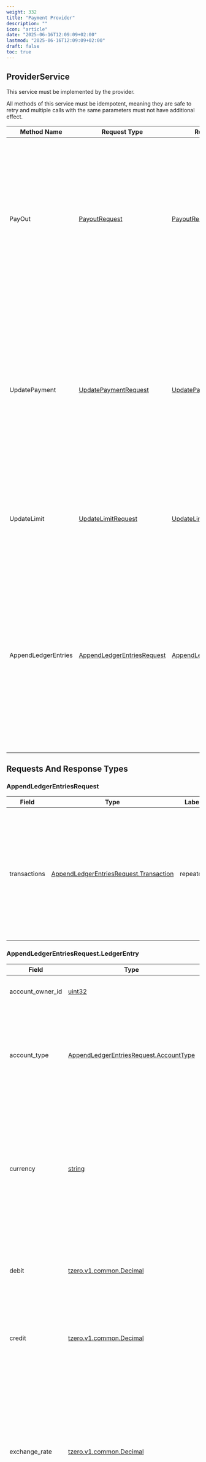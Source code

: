```yaml
---
weight: 332
title: "Payment Provider"
description: ""
icon: "article"
date: "2025-06-16T12:09:09+02:00"
lastmod: "2025-06-16T12:09:09+02:00"
draft: false
toc: true
---
```




<a name="tzero-v1-payment-ProviderService"></a>

## ProviderService
This service must be implemented by the provider.

All methods of this service must be idempotent, meaning they are safe to retry and multiple calls with the same parameters must not have additional effect.

| Method Name | Request Type | Response Type | Description |
| ----------- | ------------ | ------------- | ------------|
| PayOut | [PayoutRequest](#tzero-v1-payment-PayoutRequest) | [PayoutResponse](#tzero-v1-payment-PayoutResponse) | Network instructs the provider to execute a payout to the recipient. This method should be idempotent, meaning that multiple calls with the same parameters will have no additional effect. |
| UpdatePayment | [UpdatePaymentRequest](#tzero-v1-payment-UpdatePaymentRequest) | [UpdatePaymentResponse](#tzero-v1-payment-UpdatePaymentResponse) | Network provides an update on the status of a payment. This can be either a success or a failure. This method should be idempotent, meaning that multiple calls with the same parameters will have no additional effect. |
| UpdateLimit | [UpdateLimitRequest](#tzero-v1-payment-UpdateLimitRequest) | [UpdateLimitResponse](#tzero-v1-payment-UpdateLimitResponse) | This rpc is used to notify the provider about the changes in credit limit and/or credit usage. |
| AppendLedgerEntries | [AppendLedgerEntriesRequest](#tzero-v1-payment-AppendLedgerEntriesRequest) | [AppendLedgerEntriesResponse](#tzero-v1-payment-AppendLedgerEntriesResponse) | Network can send all the updates about ledger entries of the provider's accounts. It can be used to keep track of the provider's exposure to other participants and other important financial events. (see the list in the message below) |

 <!-- end services -->


##  Requests And Response Types


<a name="tzero-v1-payment-AppendLedgerEntriesRequest"></a>

### AppendLedgerEntriesRequest



| Field | Type | Label | Description |
| ----- | ---- | ----- | ----------- |
| transactions | [AppendLedgerEntriesRequest.Transaction](#tzero-v1-payment-AppendLedgerEntriesRequest-Transaction) | repeated | This is a list of transactions that were appended to the ledger of the provider. The transaction_id should be used to identify the transaction and ensure that it is processed only once. |







<a name="tzero-v1-payment-AppendLedgerEntriesRequest-LedgerEntry"></a>

### AppendLedgerEntriesRequest.LedgerEntry



| Field | Type | Label | Description |
| ----- | ---- | ----- | ----------- |
| account_owner_id | [uint32](#uint32) |  | 1 is network account, others are ids of participants |
| account_type | [AppendLedgerEntriesRequest.AccountType](#tzero-v1-payment-AppendLedgerEntriesRequest-AccountType) |  | account_type is the type of the account that the entry belongs to. It is used to categorize the entries and understand the nature of the financial event. |
| currency | [string](#string) |  | It is the currency of the entry. If the transaction contains entries with multiple currencies, the exchange_rate field should be provided to be used to convert the amounts to USD. |
| debit | [tzero.v1.common.Decimal](#tzero-v1-common-Decimal) |  | debit is the amount that was debited from the account. If the entry is a credit, this field should be 0. |
| credit | [tzero.v1.common.Decimal](#tzero-v1-common-Decimal) |  | credit is the amount that was credited to the account. If the entry is a debit, this field should be 0. |
| exchange_rate | [tzero.v1.common.Decimal](#tzero-v1-common-Decimal) |  | exchange_rate is the exchange rate of the currency to USD if the currency is not USD and the transaction contains entries with multiple currencies. Exchange rate for the base currency USD and the quote currency provided in the entry. |







<a name="tzero-v1-payment-AppendLedgerEntriesRequest-Transaction"></a>

### AppendLedgerEntriesRequest.Transaction



| Field | Type | Label | Description |
| ----- | ---- | ----- | ----------- |
| transaction_id | [uint64](#uint64) |  | transaction_id is an incrementally growing identifier for the transaction. It could have gaps and could be out of order, but it is unique for each transaction. |
| entries | [AppendLedgerEntriesRequest.LedgerEntry](#tzero-v1-payment-AppendLedgerEntriesRequest-LedgerEntry) | repeated | entries is a list of ledger entries that were appended to the ledger of the provider. Each entry represents a financial event that occurred in the provider's accounts. |
| pay_in | [AppendLedgerEntriesRequest.Transaction.PayIn](#tzero-v1-payment-AppendLedgerEntriesRequest-Transaction-PayIn) |  |  |
| payout_reservation | [AppendLedgerEntriesRequest.Transaction.PayoutReservation](#tzero-v1-payment-AppendLedgerEntriesRequest-Transaction-PayoutReservation) |  |  |
| payout | [AppendLedgerEntriesRequest.Transaction.Payout](#tzero-v1-payment-AppendLedgerEntriesRequest-Transaction-Payout) |  |  |
| provider_settlement | [AppendLedgerEntriesRequest.Transaction.ProviderSettlement](#tzero-v1-payment-AppendLedgerEntriesRequest-Transaction-ProviderSettlement) |  |  |
| fee_settlement | [AppendLedgerEntriesRequest.Transaction.FeeSettlement](#tzero-v1-payment-AppendLedgerEntriesRequest-Transaction-FeeSettlement) |  |  |
| payout_reservation_release | [AppendLedgerEntriesRequest.Transaction.PayoutReservationRelease](#tzero-v1-payment-AppendLedgerEntriesRequest-Transaction-PayoutReservationRelease) |  |  |







<a name="tzero-v1-payment-AppendLedgerEntriesRequest-Transaction-FeeSettlement"></a>

### AppendLedgerEntriesRequest.Transaction.FeeSettlement



| Field | Type | Label | Description |
| ----- | ---- | ----- | ----------- |
| fee_settlement_id | [uint64](#uint64) |  |  |







<a name="tzero-v1-payment-AppendLedgerEntriesRequest-Transaction-PayIn"></a>

### AppendLedgerEntriesRequest.Transaction.PayIn



| Field | Type | Label | Description |
| ----- | ---- | ----- | ----------- |
| payment_id | [uint64](#uint64) |  |  |







<a name="tzero-v1-payment-AppendLedgerEntriesRequest-Transaction-Payout"></a>

### AppendLedgerEntriesRequest.Transaction.Payout



| Field | Type | Label | Description |
| ----- | ---- | ----- | ----------- |
| payment_id | [uint64](#uint64) |  |  |







<a name="tzero-v1-payment-AppendLedgerEntriesRequest-Transaction-PayoutReservation"></a>

### AppendLedgerEntriesRequest.Transaction.PayoutReservation



| Field | Type | Label | Description |
| ----- | ---- | ----- | ----------- |
| payment_id | [uint64](#uint64) |  |  |







<a name="tzero-v1-payment-AppendLedgerEntriesRequest-Transaction-PayoutReservationRelease"></a>

### AppendLedgerEntriesRequest.Transaction.PayoutReservationRelease



| Field | Type | Label | Description |
| ----- | ---- | ----- | ----------- |
| payment_id | [uint64](#uint64) |  |  |







<a name="tzero-v1-payment-AppendLedgerEntriesRequest-Transaction-ProviderSettlement"></a>

### AppendLedgerEntriesRequest.Transaction.ProviderSettlement



| Field | Type | Label | Description |
| ----- | ---- | ----- | ----------- |
| settlement_id | [uint64](#uint64) |  |  |







<a name="tzero-v1-payment-AppendLedgerEntriesResponse"></a>

### AppendLedgerEntriesResponse



This message has no fields defined.






<a name="tzero-v1-payment-PayoutRequest"></a>

### PayoutRequest



| Field | Type | Label | Description |
| ----- | ---- | ----- | ----------- |
| payment_id | [int64](#int64) |  | payment id assigned by the network (provider should store this id to provide details in UpdatePayout later) |
| payout_id | [int64](#int64) |  | payout id assigned by the network (provider should store this id to provide details in UpdatePayout later) |
| currency | [string](#string) |  | currency of the payout (participant could support multiple currencies) This is the currency in which the payout should be made. |
| client_quote_id | [string](#string) |  | client quote id of the quote used for this payout (the provider provides the quote IDs in the UpdateQuote rpc) This is the identifier of the quote that was used to calculate the payout amount. |
| amount | [tzero.v1.common.Decimal](#tzero-v1-common-Decimal) |  | amount in currency of the payout This is the amount that should be paid out to the recipient.

* payout_method is the payment method for the payout, e.g. bank transfer, crypto transfer, etc. This is used to specify how the payout should be made. |
| payout_method | [tzero.v1.common.PaymentMethod](#tzero-v1-common-PaymentMethod) | optional |  |
| reference | [string](#string) | optional | optional reference for the payment, up to 140 characters |
| pay_in_provider_id | [uint32](#uint32) |  | Pay-in provider id which initiated the pay out. |







<a name="tzero-v1-payment-PayoutResponse"></a>

### PayoutResponse



This message has no fields defined.






<a name="tzero-v1-payment-UpdateLimitRequest"></a>

### UpdateLimitRequest
All the amounts are in USD


| Field | Type | Label | Description |
| ----- | ---- | ----- | ----------- |
| limits | [UpdateLimitRequest.Limit](#tzero-v1-payment-UpdateLimitRequest-Limit) | repeated | can contain one or more Limit messages, each representing a credit limit for a specific counterparty provider. |







<a name="tzero-v1-payment-UpdateLimitRequest-Limit"></a>

### UpdateLimitRequest.Limit



| Field | Type | Label | Description |
| ----- | ---- | ----- | ----------- |
| version | [int64](#int64) |  | Incrementally growing for the provider - same as in Ledger. |
| creditor_id | [int32](#int32) |  | the Id of the counterparty (creditor) provider, e.g. the provider that is providing the credit limit. It's usually the payOut provider, which provides the credit line to the payIn provider. |
| payout_limit | [tzero.v1.common.Decimal](#tzero-v1-common-Decimal) |  | payout_limit = credit_limit - credit_usage, negative value means credit limit is exceeded, e.g. if counterparty decreased credit limit |
| credit_limit | [tzero.v1.common.Decimal](#tzero-v1-common-Decimal) |  | This is the credit limit that the counterparty is willing to extend to the provider. |
| credit_usage | [tzero.v1.common.Decimal](#tzero-v1-common-Decimal) |  | This is the credit usage that the provider has used so far. It is the sum of all payouts made by the provider minus the settlement net (settlement balance). It could be negative if the provider has received more in settlements than maid payouts (pre-settlement). |







<a name="tzero-v1-payment-UpdateLimitResponse"></a>

### UpdateLimitResponse
Empty message - means no response is needed.


This message has no fields defined.






<a name="tzero-v1-payment-UpdatePaymentRequest"></a>

### UpdatePaymentRequest



| Field | Type | Label | Description |
| ----- | ---- | ----- | ----------- |
| payment_id | [uint64](#uint64) |  | payment_id is a payment id in the T-0 network. |
| payment_client_id | [string](#string) |  | payment_client_id is a payment id assigned by the client, this is the same id that was provided in the CreatePaymentRequest. |
| success | [UpdatePaymentRequest.Success](#tzero-v1-payment-UpdatePaymentRequest-Success) |  | Success response - means the payout was executed successfully and the payment is now complete. This happens when the payout is successfully processed by the payout provider, and the payment was made to the recipient. |
| failure | [UpdatePaymentRequest.Failure](#tzero-v1-payment-UpdatePaymentRequest-Failure) |  | Failure response - means the payout was not executed successfully, e.g. the payout provider could not process the payout. |







<a name="tzero-v1-payment-UpdatePaymentRequest-Failure"></a>

### UpdatePaymentRequest.Failure



This message has no fields defined.






<a name="tzero-v1-payment-UpdatePaymentRequest-Success"></a>

### UpdatePaymentRequest.Success



| Field | Type | Label | Description |
| ----- | ---- | ----- | ----------- |
| payout_amount | [tzero.v1.common.Decimal](#tzero-v1-common-Decimal) |  | amount in currency of the payout |
| paid_out_at | [google.protobuf.Timestamp](#google-protobuf-Timestamp) |  | time of the payout |







<a name="tzero-v1-payment-UpdatePaymentResponse"></a>

### UpdatePaymentResponse



This message has no fields defined.





 <!-- end messages -->


<a name="tzero-v1-payment-AppendLedgerEntriesRequest-AccountType"></a>

### AppendLedgerEntriesRequest.AccountType


| Name | Number | Description |
| ---- | ------ | ----------- |
| ACCOUNT_TYPE_UNSPECIFIED | 0 |  |
| ACCOUNT_TYPE_USER_PAYABLE | 1 | Reflects the user's payable balance, the amount that the provider owes to the user. |
| ACCOUNT_TYPE_CASH | 2 | Reflects the cash balance of the provider. |
| ACCOUNT_TYPE_RESERVE | 3 | This is the reserve account of the provider, which reflects the reserve of balance to reduce the limit available from one provider to another. |
| ACCOUNT_TYPE_RESERVE_USAGE | 4 | This is the mirror account for the reserve. To keep the double entry accounting principle. |
| ACCOUNT_TYPE_PROVIDER_PAYABLE | 5 | Reflects how much the provider owes to the network or other participants. |
| ACCOUNT_TYPE_PROVIDER_RECEIVABLE | 6 | Reflects how much the provider is owed by the network or other participants. |
| ACCOUNT_TYPE_FEE_PAYABLE | 7 | Reflects the fees that the provider owes to the network. |
| ACCOUNT_TYPE_FEE_RECEIVABLE | 8 | Reflects the fees that the network is owed by the provider. |
| ACCOUNT_TYPE_FEE_EXPENSE | 9 | Reflects the fees that the provider has to pay for the services provided by the network. |
| ACCOUNT_TYPE_PROVIDER_SETTLEMENT | 10 | Reflects the settlement balance of the provider with the network or other participants. |



<a name="tzero-v1-payment-UpdatePaymentRequest-Failure-Reason"></a>

### UpdatePaymentRequest.Failure.Reason


| Name | Number | Description |
| ---- | ------ | ----------- |
| REASON_UNSPECIFIED | 0 |  |


 <!-- end enums -->

